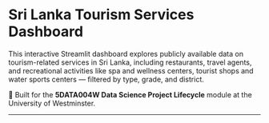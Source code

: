 # Sri Lanka Tourism Services Dashboard

This interactive Streamlit dashboard explores publicly available data on tourism-related services in Sri Lanka, including restaurants, travel agents, and recreational activities like spa and wellness centers, tourist shops and water sports centers — filtered by type, grade, and district.

📌 Built for the **5DATA004W Data Science Project Lifecycle** module at the University of Westminster.

---
